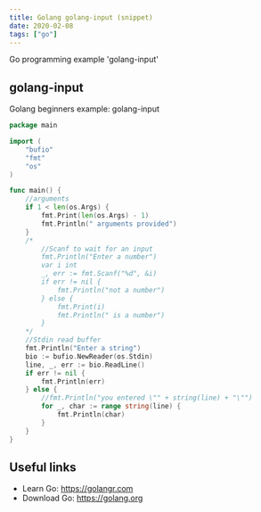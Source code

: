 ```yaml
---
title: Golang golang-input (snippet)
date: 2020-02-08
tags: ["go"]
---
```

Go programming example 'golang-input'


## golang-input

Golang beginners example: golang-input

```go
package main

import (
	"bufio"
	"fmt"
	"os"
)

func main() {
	//arguments
	if 1 < len(os.Args) {
		fmt.Print(len(os.Args) - 1)
		fmt.Println(" arguments provided")
	}
	/*
		//Scanf to wait for an input
		fmt.Println("Enter a number")
		var i int
		_, err := fmt.Scanf("%d", &i)
		if err != nil {
			fmt.Println("not a number")
		} else {
			fmt.Print(i)
			fmt.Println(" is a number")
		}
	*/
	//Stdin read buffer
	fmt.Println("Enter a string")
	bio := bufio.NewReader(os.Stdin)
	line, _, err := bio.ReadLine()
	if err != nil {
		fmt.Println(err)
	} else {
		//fmt.Println("you entered \"" + string(line) + "\"")
		for _, char := range string(line) {
			fmt.Println(char)
		}
	}
}

```

## Useful links

- Learn Go: https://golangr.com
- Download Go: https://golang.org
